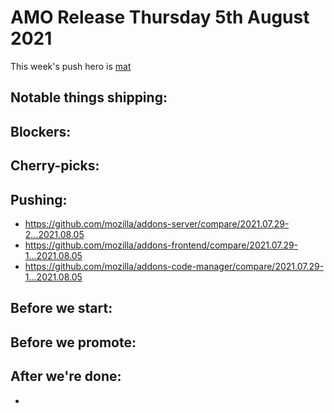 # AMO Release Thursday 5th August 2021

This week's push hero is [mat](https://github.com/diox)

## Notable things shipping:

## Blockers:

## Cherry-picks:

## Pushing:

- https://github.com/mozilla/addons-server/compare/2021.07.29-2...2021.08.05
- https://github.com/mozilla/addons-frontend/compare/2021.07.29-1...2021.08.05
- https://github.com/mozilla/addons-code-manager/compare/2021.07.29-1...2021.08.05

## Before we start:

## Before we promote:

## After we're done:
- 
